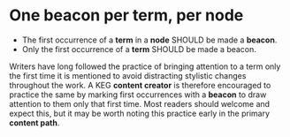 # One beacon per term, per node

* The first occurrence of a **term** in a **node** SHOULD be made a **beacon**.
* Only the first occurrence of a **term** SHOULD be made a beacon.

Writers have long followed the practice of bringing attention to a term only the first time it is mentioned to avoid distracting stylistic changes throughout the work. A KEG **content creator** is therefore encouraged to practice the same by marking first occurrences with a **beacon** to draw attention to them only that first time. Most readers should welcome and expect this, but it may be worth noting this practice early in the primary **content path**.
